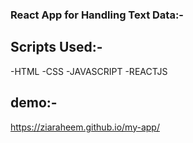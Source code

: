 ### React App for Handling Text Data:-



## Scripts Used:-
-HTML
-CSS
-JAVASCRIPT
-REACTJS



## demo:-
 https://ziaraheem.github.io/my-app/

